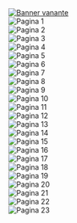 <div class="flex tw-qw" style="opacity: 1; margin-right: 0px;"><div></div><a class="flex tw-as tw-rl tw-vp tw-dea" rel="noopener noreferrer" href="/manga/27570/venante"><img alt="Banner vanante" class="tw-zba" src="https://black.slimeread.com/users/115/1739319177044-banner_Venante.png" style="filter: invert(0);"></a><div></div><div class="flex tw-as tw-rl tw-vp tw-dea"><img alt="Pagina 1 " class="tw-zba tw-hm filter  " src="https://black.slimeread.com/56ba9bf3-2d9f-43a9-b041-635fc8afae10/c9a7a2c9-e388-4432-acb5-be961e1ea27b/_11139_90_0.jpg" style="filter: invert(0);"></div><div class="flex tw-as tw-rl tw-vp tw-dea"><img alt="Pagina 2 " class="tw-zba tw-hm filter  " src="https://black.slimeread.com/56ba9bf3-2d9f-43a9-b041-635fc8afae10/c9a7a2c9-e388-4432-acb5-be961e1ea27b/_11139_90_1.png" style="filter: invert(0);"></div><div class="flex tw-as tw-rl tw-vp tw-dea"><img alt="Pagina 3 " class="tw-zba tw-hm filter  " src="https://black.slimeread.com/56ba9bf3-2d9f-43a9-b041-635fc8afae10/c9a7a2c9-e388-4432-acb5-be961e1ea27b/_11139_90_2.png" style="filter: invert(0);"></div><div class="flex tw-as tw-rl tw-vp tw-dea"><img alt="Pagina 4 " class="tw-zba tw-hm filter  " src="https://black.slimeread.com/56ba9bf3-2d9f-43a9-b041-635fc8afae10/c9a7a2c9-e388-4432-acb5-be961e1ea27b/_11139_90_3.png" style="filter: invert(0);"></div><div class="flex tw-as tw-rl tw-vp tw-dea"><img alt="Pagina 5 " class="tw-zba tw-hm filter  " src="https://black.slimeread.com/56ba9bf3-2d9f-43a9-b041-635fc8afae10/c9a7a2c9-e388-4432-acb5-be961e1ea27b/_11139_90_4.png" style="filter: invert(0);"></div><div class="flex tw-as tw-rl tw-vp tw-dea"><img alt="Pagina 6 " class="tw-zba tw-hm filter  " src="https://black.slimeread.com/56ba9bf3-2d9f-43a9-b041-635fc8afae10/c9a7a2c9-e388-4432-acb5-be961e1ea27b/_11139_90_5.png" style="filter: invert(0);"></div><div class="flex tw-as tw-rl tw-vp tw-dea"><img alt="Pagina 7 " class="tw-zba tw-hm filter  " src="https://black.slimeread.com/56ba9bf3-2d9f-43a9-b041-635fc8afae10/c9a7a2c9-e388-4432-acb5-be961e1ea27b/_11139_90_6.png" style="filter: invert(0);"></div><div class="flex tw-as tw-rl tw-vp tw-dea"><img alt="Pagina 8 " class="tw-zba tw-hm filter  " src="https://black.slimeread.com/56ba9bf3-2d9f-43a9-b041-635fc8afae10/c9a7a2c9-e388-4432-acb5-be961e1ea27b/_11139_90_7.png" style="filter: invert(0);"></div><div class="flex tw-as tw-rl tw-vp tw-dea"><img alt="Pagina 9 " class="tw-zba tw-hm filter  " src="https://black.slimeread.com/56ba9bf3-2d9f-43a9-b041-635fc8afae10/c9a7a2c9-e388-4432-acb5-be961e1ea27b/_11139_90_8.png" style="filter: invert(0);"></div><div class="flex tw-as tw-rl tw-vp tw-dea"><img alt="Pagina 10 " class="tw-zba tw-hm filter  " src="https://black.slimeread.com/56ba9bf3-2d9f-43a9-b041-635fc8afae10/c9a7a2c9-e388-4432-acb5-be961e1ea27b/_11139_90_9.png" style="filter: invert(0);"></div><div class="flex tw-as tw-rl tw-vp tw-dea"><img alt="Pagina 11 " class="tw-zba tw-hm filter  " src="https://black.slimeread.com/56ba9bf3-2d9f-43a9-b041-635fc8afae10/c9a7a2c9-e388-4432-acb5-be961e1ea27b/_11139_90_10.png" style="filter: invert(0);"></div><div class="flex tw-as tw-rl tw-vp tw-dea"><img alt="Pagina 12 " class="tw-zba tw-hm filter  " src="https://black.slimeread.com/56ba9bf3-2d9f-43a9-b041-635fc8afae10/c9a7a2c9-e388-4432-acb5-be961e1ea27b/_11139_90_11.png" style="filter: invert(0);"></div><div class="flex tw-as tw-rl tw-vp tw-dea"><img alt="Pagina 13 " class="tw-zba tw-hm filter  " src="https://black.slimeread.com/56ba9bf3-2d9f-43a9-b041-635fc8afae10/c9a7a2c9-e388-4432-acb5-be961e1ea27b/_11139_90_12.png" style="filter: invert(0);"></div><div class="flex tw-as tw-rl tw-vp tw-dea"><img alt="Pagina 14 " class="tw-zba tw-hm filter  " src="https://black.slimeread.com/56ba9bf3-2d9f-43a9-b041-635fc8afae10/c9a7a2c9-e388-4432-acb5-be961e1ea27b/_11139_90_13.png" style="filter: invert(0);"></div><div class="flex tw-as tw-rl tw-vp tw-dea"><img alt="Pagina 15 " class="tw-zba tw-hm filter  " src="https://black.slimeread.com/56ba9bf3-2d9f-43a9-b041-635fc8afae10/c9a7a2c9-e388-4432-acb5-be961e1ea27b/_11139_90_14.png" style="filter: invert(0);"></div><div class="flex tw-as tw-rl tw-vp tw-dea"><img alt="Pagina 16 " class="tw-zba tw-hm filter  " src="https://black.slimeread.com/56ba9bf3-2d9f-43a9-b041-635fc8afae10/c9a7a2c9-e388-4432-acb5-be961e1ea27b/_11139_90_15.png" style="filter: invert(0);"></div><div class="flex tw-as tw-rl tw-vp tw-dea"><img alt="Pagina 17 " class="tw-zba tw-hm filter  " src="https://black.slimeread.com/56ba9bf3-2d9f-43a9-b041-635fc8afae10/c9a7a2c9-e388-4432-acb5-be961e1ea27b/_11139_90_16.png" style="filter: invert(0);"></div><div class="flex tw-as tw-rl tw-vp tw-dea"><img alt="Pagina 18 " class="tw-zba tw-hm filter  " src="https://black.slimeread.com/56ba9bf3-2d9f-43a9-b041-635fc8afae10/c9a7a2c9-e388-4432-acb5-be961e1ea27b/_11139_90_17.png" style="filter: invert(0);"></div><div class="flex tw-as tw-rl tw-vp tw-dea"><img alt="Pagina 19 " class="tw-zba tw-hm filter  " src="https://black.slimeread.com/56ba9bf3-2d9f-43a9-b041-635fc8afae10/c9a7a2c9-e388-4432-acb5-be961e1ea27b/_11139_90_18.png" style="filter: invert(0);"></div><div class="flex tw-as tw-rl tw-vp tw-dea"><img alt="Pagina 20 " class="tw-zba tw-hm filter  " src="https://black.slimeread.com/56ba9bf3-2d9f-43a9-b041-635fc8afae10/c9a7a2c9-e388-4432-acb5-be961e1ea27b/_11139_90_19.jpg" style="filter: invert(0);"></div><div class="flex tw-as tw-rl tw-vp tw-dea"><img alt="Pagina 21 " class="tw-zba tw-hm filter  " src="https://black.slimeread.com/56ba9bf3-2d9f-43a9-b041-635fc8afae10/c9a7a2c9-e388-4432-acb5-be961e1ea27b/_11139_90_20.png" style="filter: invert(0);"></div><div class="flex tw-as tw-rl tw-vp tw-dea"><img alt="Pagina 22 " class="tw-zba tw-hm filter  " src="https://black.slimeread.com/56ba9bf3-2d9f-43a9-b041-635fc8afae10/c9a7a2c9-e388-4432-acb5-be961e1ea27b/_11139_90_21.png" style="filter: invert(0);"></div><div class="flex tw-as tw-rl tw-vp tw-dea"><img alt="Pagina 23 " class="tw-zba tw-hm filter  " src="https://black.slimeread.com/56ba9bf3-2d9f-43a9-b041-635fc8afae10/c9a7a2c9-e388-4432-acb5-be961e1ea27b/_11139_90_22.png" style="filter: invert(0);"></div></div>